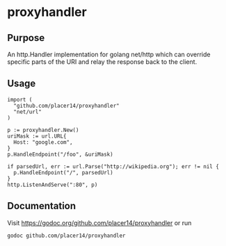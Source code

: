 # proxyhandler

## Purpose

An http.Handler implementation for golang net/http which can override
specific parts of the URI and relay the response back to the client.

## Usage

```
import (
  "github.com/placer14/proxyhandler"
  "net/url"
)

p := proxyhandler.New()
uriMask := url.URL{
  Host: "google.com",
}
p.HandleEndpoint("/foo", &uriMask) 

if parsedUrl, err := url.Parse("http://wikipedia.org"); err != nil {
  p.HandleEndpoint("/", parsedUrl)
}
http.ListenAndServe(":80", p)
```

## Documentation

Visit https://godoc.org/github.com/placer14/proxyhandler or run

`godoc github.com/placer14/proxyhandler`


